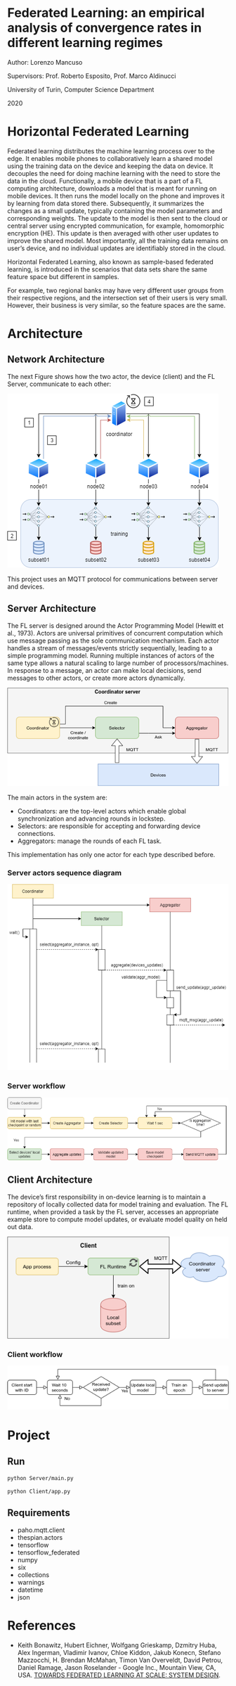 # Federated Learning: an empirical analysis of convergence rates in different learning regimes

Author: Lorenzo Mancuso

Supervisors: Prof. Roberto Esposito, Prof. Marco Aldinucci

University of Turin, Computer Science Department

2020

# Horizontal Federated Learning

Federated learning distributes the machine learning process over to the edge. It enables mobile phones to collaboratively learn a shared model using the training data on the device and keeping the data on device. It decouples the need for doing machine learning with the need to store the data in the cloud. Functionally, a mobile device that is a part of a FL computing architecture, downloads a model that is meant for running on mobile devices. It then runs the model locally on the phone and improves it by learning from data stored there. Subsequently, it summarizes the changes as a small update, typically containing the model parameters and corresponding weights. The update to the model is then sent to the cloud or central server using encrypted communication, for example, homomorphic encryption (HE). This update is then averaged with other user updates to improve the shared model. Most importantly, all the training data remains on user’s device, and no individual updates are identifiably stored in the cloud.

Horizontal Federated Learning, also known as sample-based federated learning, is introduced in the scenarios that data sets share the same feature space but different in samples. 

For example, two regional banks may have very different user groups from their respective regions, and the intersection set of their users is very small. However, their business is very similar, so the feature spaces are the same.



# Architecture

## Network Architecture
The next Figure shows how the two actor, the device (client) and the FL Server, communicate to each other:

![network](/assets/network_architecture.png)

This project uses an MQTT protocol for communications between server and devices. 

## Server Architecture
The FL server is designed around the Actor Programming Model (Hewitt et al., 1973). Actors are universal primitives of concurrent computation which use message passing as the sole communication mechanism. Each actor handles a stream of messages/events strictly sequentially, leading to a simple programming model. Running multiple instances of actors of the same type allows a natural scaling to large number of processors/machines. In response  to a message, an actor can make local decisions, send messages to other actors, or create more actors dynamically.

![server](/assets/server_architecture.png)

The main actors in the system are:
* Coordinators: are the top-level actors which enable global synchronization and advancing rounds in lockstep. 
* Selectors: are responsible for accepting and forwarding device connections.
* Aggregators: manage the rounds of each FL task.

This implementation has only one actor for each type described before.

### Server actors sequence diagram

![server_actors](/assets/server_actors_states.png)

### Server workflow

![server_workflow](/assets/server_workflow.png)

## Client Architecture
The device’s first responsibility in on-device learning is to maintain a repository of locally collected data for model training and evaluation. The FL runtime, when provided a task by the FL server, accesses an appropriate example store to compute model updates, or evaluate model quality on held out data.

![client](/assets/client_architecture.png)

### Client workflow

![client_workflow](/assets/client_workflow.png)

# Project

## Run

```
python Server/main.py
```

```
python Client/app.py
```



## Requirements
* paho.mqtt.client
* thespian.actors
* tensorflow
* tensorflow_federated
* numpy
* six
* collections
* warnings
* datetime
* json


# References
* Keith Bonawitz, Hubert Eichner, Wolfgang Grieskamp, Dzmitry Huba, Alex Ingerman, Vladimir Ivanov, Chloe Kiddon, Jakub Konecn, Stefano Mazzocchi, H. Brendan McMahan, Timon Van Overveldt, David Petrou, Daniel Ramage, Jason Roselander - Google Inc., Mountain View, CA, USA. [TOWARDS FEDERATED LEARNING AT SCALE: SYSTEM DESIGN](https://arxiv.org/pdf/1902.01046.pdf). 


